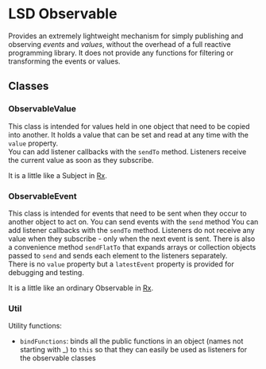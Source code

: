 LSD Observable
==============

Provides an extremely lightweight mechanism for simply publishing and observing *events* and *values*, 
without the overhead of a full reactive programming library.  It does not provide any functions for
filtering or transforming the events or values.

## Classes

### ObservableValue

This class is intended for values held in one object that need to be copied into another.
It holds a value that can be set and read at any time with the `value` property.  
You can add listener callbacks with the `sendTo` method.
Listeners receive the current value as soon as they subscribe.

It is a little like a Subject in [Rx](https://github.com/Reactive-Extensions/RxJS).

### ObservableEvent
This class is intended for events that need to be sent when they occur to another object to act on.
You can send events with the `send` method
You can add listener callbacks with the `sendTo` method.
Listeners do not receive any value when they subscribe - only when the next event is sent.
There is also a convenience method `sendFlatTo` that expands arrays or collection objects passed to `send` 
and sends each element to the listeners separately.  
There is no `value` property but a `latestEvent` property is provided for debugging and testing.

It is a little like an ordinary Observable in [Rx](https://github.com/Reactive-Extensions/RxJS).

### Util

Utility functions:

- `bindFunctions`: binds all the public functions  in an object (names not starting with _) to `this` 
   so that they can easily be used as listeners for the observable classes



